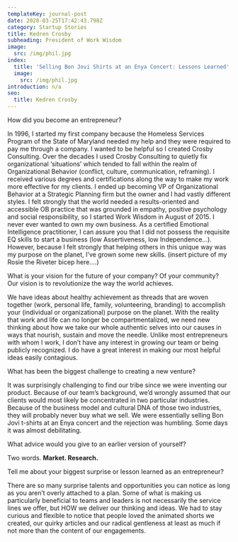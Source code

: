 ```yaml
---
templateKey: journal-post
date: 2020-03-25T17:42:43.798Z
category: Startup Stories
title: Kedren Crosby
subheading: President of Work Wisdom
image:
  src: /img/phil.jpg
index:
  title: 'Selling Bon Jovi Shirts at an Enya Concert: Lessons Learned'
  image:
    src: /img/phil.jpg
introduction: n/a
seo:
  title: Kedren Crosby
---
```

How did you become an entrepreneur?

In 1996, I started my first company because the Homeless Services Program of the State of Maryland needed my help and they were required to pay me through a company. I wanted to be helpful so I created Crosby Consulting. Over the decades I used Crosby Consulting to quietly fix organizational ‘situations’ which tended to fall within the realm of Organizational Behavior (conflict, culture, communication, reframing). I received various degrees and certifications along the way to make my work more effective for my clients. I ended up becoming VP of Organizational Behavior at a Strategic Planning firm but the owner and I had vastly different styles. I felt strongly that the world needed a results-oriented and accessible OB practice that was grounded in empathy, positive psychology and social responsibility, so I started Work Wisdom in August of 2015. I never ever wanted to own my own business. As a certified Emotional Intelligence practitioner, I can assure you that I did not possess the requisite EQ skills to start a business (low Assertiveness, low Independence…). However, because I felt strongly that helping others in this unique way was my purpose on the planet, I’ve grown some new skills. (insert picture of my Rosie the Riveter bicep here….)



What is your vision for the future of your company? Of your community? Our vision is to revolutionize the way the world achieves.

We have ideas about healthy achievement as threads that are woven together (work, personal life, family, volunteering, branding) to accomplish your (individual or organizational) purpose on the planet. With the reality that work and life can no longer be compartmentalized, we need new thinking about how we take our whole authentic selves into our causes in ways that nourish, sustain and move the needle. Unlike most entrepreneurs with whom I work, I don’t have any interest in growing our team or being publicly recognized. I do have a great interest in making our most helpful ideas easily contagious.



What has been the biggest challenge to creating a new venture?

It was surprisingly challenging to find our tribe since we were inventing our product. Because of our team’s background, we’d wrongly assumed that our clients would most likely be concentrated in two particular industries. Because of the business model and cultural DNA of those two industries, they will probably never buy what we sell. We were essentially selling Bon Jovi t-shirts at an Enya concert and the rejection was humbling. Some days it was almost debilitating.



What advice would you give to an earlier version of yourself?

Two words. **Market. Research.**



Tell me about your biggest surprise or lesson learned as an entrepreneur?

There are so many surprise talents and opportunities you can notice as long as you aren’t overly attached to a plan. Some of what is making us particularly beneficial to teams and leaders is not necessarily the service lines we offer, but HOW we deliver our thinking and ideas. We had to stay curious and flexible to notice that people loved the animated shorts we created, our quirky articles and our radical gentleness at least as much if not more than the content of our engagements.
